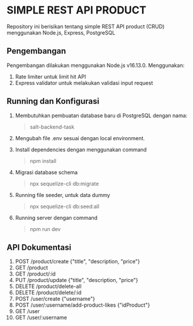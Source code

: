 # SIMPLE REST API PRODUCT
Repository ini berisikan tentang simple REST API product (CRUD) menggunakan Node.js, Express, PostgreSQL

## Pengembangan
Pengembangan dilakukan menggunakan Node.js v16.13.0.
Menggunakan:
1. Rate limiter untuk limit hit API
2. Express validator untuk melakukan validasi input request


## Running dan Konfigurasi
1. Membutuhkan pembuatan database baru di PostgreSQL dengan nama: 

    > salt-backend-task
2. Mengubah file .env sesuai dengan local environment.
3. Install dependencies dengan menggunakan command

    >npm install
4. Migrasi database schema
    
    >npx sequelize-cli db:migrate
    
5. Running file seeder, untuk data dummy

    > npx sequelize-cli db:seed:all

6. Running server dengan command

    > npm run dev


## API Dokumentasi
1. POST /product/create  {"title", "description, "price"}
2. GET /product 
3. GET /product/:id
4. PUT /product/update  {"title", "description, "price"}
5. DELETE /product/delete-all
6. DELETE /product/delete/:id
7. POST /user/create   {"username"}
8. POST /user/:username/add-product-likes   {"idProduct"}
9. GET /user
10. GET /user/:username






